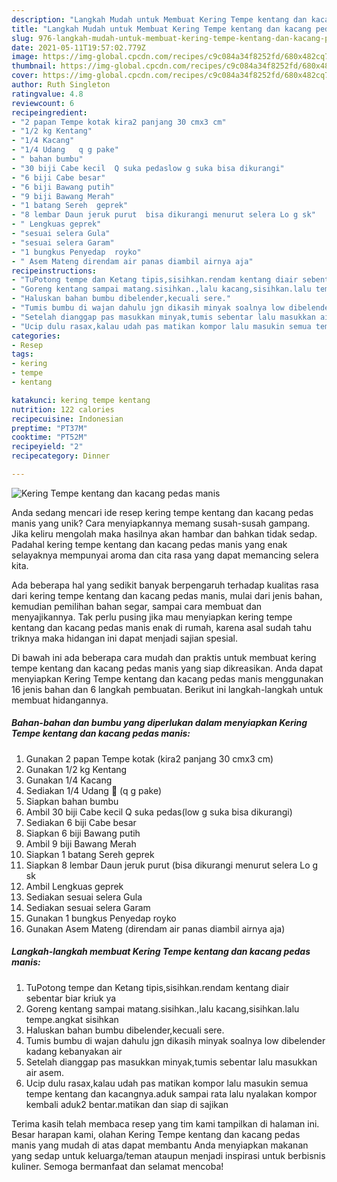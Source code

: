 ```yaml
---
description: "Langkah Mudah untuk Membuat Kering Tempe kentang dan kacang pedas manis yang Enak"
title: "Langkah Mudah untuk Membuat Kering Tempe kentang dan kacang pedas manis yang Enak"
slug: 976-langkah-mudah-untuk-membuat-kering-tempe-kentang-dan-kacang-pedas-manis-yang-enak
date: 2021-05-11T19:57:02.779Z
image: https://img-global.cpcdn.com/recipes/c9c084a34f8252fd/680x482cq70/kering-tempe-kentang-dan-kacang-pedas-manis-foto-resep-utama.jpg
thumbnail: https://img-global.cpcdn.com/recipes/c9c084a34f8252fd/680x482cq70/kering-tempe-kentang-dan-kacang-pedas-manis-foto-resep-utama.jpg
cover: https://img-global.cpcdn.com/recipes/c9c084a34f8252fd/680x482cq70/kering-tempe-kentang-dan-kacang-pedas-manis-foto-resep-utama.jpg
author: Ruth Singleton
ratingvalue: 4.8
reviewcount: 6
recipeingredient:
- "2 papan Tempe kotak kira2 panjang 30 cmx3 cm"
- "1/2 kg Kentang"
- "1/4 Kacang"
- "1/4 Udang   q g pake"
- " bahan bumbu"
- "30 biji Cabe kecil  Q suka pedaslow g suka bisa dikurangi"
- "6 biji Cabe besar"
- "6 biji Bawang putih"
- "9 biji Bawang Merah"
- "1 batang Sereh  geprek"
- "8 lembar Daun jeruk purut  bisa dikurangi menurut selera Lo g sk"
- " Lengkuas geprek"
- "sesuai selera Gula"
- "sesuai selera Garam"
- "1 bungkus Penyedap  royko"
- " Asem Mateng direndam air panas diambil airnya aja"
recipeinstructions:
- "TuPotong tempe dan Ketang tipis,sisihkan.rendam kentang diair sebentar biar kriuk ya"
- "Goreng kentang sampai matang.sisihkan.,lalu kacang,sisihkan.lalu tempe.angkat sisihkan"
- "Haluskan bahan bumbu dibelender,kecuali sere."
- "Tumis bumbu di wajan dahulu jgn dikasih minyak soalnya low dibelender kadang kebanyakan air"
- "Setelah dianggap pas masukkan minyak,tumis sebentar lalu masukkan air asem."
- "Ucip dulu rasax,kalau udah pas matikan kompor lalu masukin semua tempe kentang dan kacangnya.aduk sampai rata lalu nyalakan kompor kembali aduk2 bentar.matikan dan siap di sajikan"
categories:
- Resep
tags:
- kering
- tempe
- kentang

katakunci: kering tempe kentang 
nutrition: 122 calories
recipecuisine: Indonesian
preptime: "PT37M"
cooktime: "PT52M"
recipeyield: "2"
recipecategory: Dinner

---
```



![Kering Tempe kentang dan kacang pedas manis](https://img-global.cpcdn.com/recipes/c9c084a34f8252fd/680x482cq70/kering-tempe-kentang-dan-kacang-pedas-manis-foto-resep-utama.jpg)

Anda sedang mencari ide resep kering tempe kentang dan kacang pedas manis yang unik? Cara menyiapkannya memang susah-susah gampang. Jika keliru mengolah maka hasilnya akan hambar dan bahkan tidak sedap. Padahal kering tempe kentang dan kacang pedas manis yang enak selayaknya mempunyai aroma dan cita rasa yang dapat memancing selera kita.

Ada beberapa hal yang sedikit banyak berpengaruh terhadap kualitas rasa dari kering tempe kentang dan kacang pedas manis, mulai dari jenis bahan, kemudian pemilihan bahan segar, sampai cara membuat dan menyajikannya. Tak perlu pusing jika mau menyiapkan kering tempe kentang dan kacang pedas manis enak di rumah, karena asal sudah tahu triknya maka hidangan ini dapat menjadi sajian spesial.




Di bawah ini ada beberapa cara mudah dan praktis untuk membuat kering tempe kentang dan kacang pedas manis yang siap dikreasikan. Anda dapat menyiapkan Kering Tempe kentang dan kacang pedas manis menggunakan 16 jenis bahan dan 6 langkah pembuatan. Berikut ini langkah-langkah untuk membuat hidangannya.

<!--inarticleads1-->

##### Bahan-bahan dan bumbu yang diperlukan dalam menyiapkan Kering Tempe kentang dan kacang pedas manis:

1. Gunakan 2 papan Tempe kotak (kira2 panjang 30 cmx3 cm)
1. Gunakan 1/2 kg Kentang
1. Gunakan 1/4 Kacang
1. Sediakan 1/4 Udang 🍤  (q g pake)
1. Siapkan  bahan bumbu
1. Ambil 30 biji Cabe kecil  Q suka pedas(low g suka bisa dikurangi)
1. Sediakan 6 biji Cabe besar
1. Siapkan 6 biji Bawang putih
1. Ambil 9 biji Bawang Merah
1. Siapkan 1 batang Sereh  geprek
1. Siapkan 8 lembar Daun jeruk purut  (bisa dikurangi menurut selera Lo g sk
1. Ambil  Lengkuas geprek
1. Sediakan sesuai selera Gula
1. Sediakan sesuai selera Garam
1. Gunakan 1 bungkus Penyedap  royko
1. Gunakan  Asem Mateng (direndam air panas diambil airnya aja)




<!--inarticleads2-->

##### Langkah-langkah membuat Kering Tempe kentang dan kacang pedas manis:

1. TuPotong tempe dan Ketang tipis,sisihkan.rendam kentang diair sebentar biar kriuk ya
1. Goreng kentang sampai matang.sisihkan.,lalu kacang,sisihkan.lalu tempe.angkat sisihkan
1. Haluskan bahan bumbu dibelender,kecuali sere.
1. Tumis bumbu di wajan dahulu jgn dikasih minyak soalnya low dibelender kadang kebanyakan air
1. Setelah dianggap pas masukkan minyak,tumis sebentar lalu masukkan air asem.
1. Ucip dulu rasax,kalau udah pas matikan kompor lalu masukin semua tempe kentang dan kacangnya.aduk sampai rata lalu nyalakan kompor kembali aduk2 bentar.matikan dan siap di sajikan




Terima kasih telah membaca resep yang tim kami tampilkan di halaman ini. Besar harapan kami, olahan Kering Tempe kentang dan kacang pedas manis yang mudah di atas dapat membantu Anda menyiapkan makanan yang sedap untuk keluarga/teman ataupun menjadi inspirasi untuk berbisnis kuliner. Semoga bermanfaat dan selamat mencoba!
